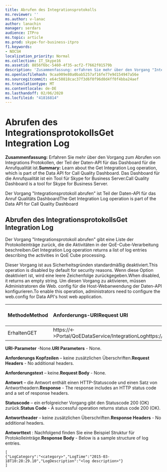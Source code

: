 ```yaml
---
title: Abrufen des Integrationsprotokolls
ms.reviewer: ''
ms.author: v-lanac
author: lanachin
manager: serdars
audience: ITPro
ms.topic: article
ms.prod: skype-for-business-itpro
f1.keywords:
- NOCSH
localization_priority: Normal
ms.collection: IT_Skype16
ms.assetid: 8856f6bc-5460-4f35-acf2-f7662f01579b
description: 'Zusammenfassung: erfahren Sie mehr über den Vorgang "Integrationsprotokoll abrufen", der Teil der Daten-API für das Dashboard für die Anrufqualität ist. Das Dashboard für die Anrufqualität ist ein Tool für Skype for Business Server.'
ms.openlocfilehash: 9caa909e80a0bab5257af16fe77e9d154947a56e
ms.sourcegitcommit: e64c50818cac37f3d6f0f96d0d4ff0f4bba24aef
ms.translationtype: MT
ms.contentlocale: de-DE
ms.lasthandoff: 02/06/2020
ms.locfileid: "41816814"
---
```

# <a name="get-integration-log"></a><span data-ttu-id="c47f9-104">Abrufen des Integrationsprotokolls</span><span class="sxs-lookup"><span data-stu-id="c47f9-104">Get Integration Log</span></span>
 
<span data-ttu-id="c47f9-105">**Zusammenfassung:** Erfahren Sie mehr über den Vorgang zum Abrufen von Integrations Protokollen, der Teil der Daten-API für das Dashboard für die Anrufqualität ist.</span><span class="sxs-lookup"><span data-stu-id="c47f9-105">**Summary:** Learn about the Get Integration Log operation, which is part of the Data API for Call Quality Dashboard.</span></span> <span data-ttu-id="c47f9-106">Das Dashboard für die Anrufqualität ist ein Tool für Skype for Business Server.</span><span class="sxs-lookup"><span data-stu-id="c47f9-106">Call Quality Dashboard is a tool for Skype for Business Server.</span></span>
  
<span data-ttu-id="c47f9-107">Der Vorgang "Integrationsprotokoll abrufen" ist Teil der Daten-API für das Anruf Qualitäts Dashboard</span><span class="sxs-lookup"><span data-stu-id="c47f9-107">The Get Integration Log operation is part of the Data API for Call Quality Dashboard</span></span>
  
## <a name="get-integration-log"></a><span data-ttu-id="c47f9-108">Abrufen des Integrationsprotokolls</span><span class="sxs-lookup"><span data-stu-id="c47f9-108">Get Integration Log</span></span>

<span data-ttu-id="c47f9-109">Der Vorgang "Integrationsprotokoll abrufen" gibt eine Liste der Protokolleinträge zurück, die die Aktivitäten in der QoE-Cube-Verarbeitung beschreiben.</span><span class="sxs-lookup"><span data-stu-id="c47f9-109">Get Integration Log operation returns a list of log entries describing the activities in QoE Cube processing.</span></span>
  
<span data-ttu-id="c47f9-110">Dieser Vorgang ist aus Sicherheitsgründen standardmäßig deaktiviert.</span><span class="sxs-lookup"><span data-stu-id="c47f9-110">This operation is disabled by default for security reasons.</span></span> <span data-ttu-id="c47f9-111">Wenn diese Option deaktiviert ist, wird eine leere Zeichenfolge zurückgegeben.</span><span class="sxs-lookup"><span data-stu-id="c47f9-111">When disabled, it returns an empty string.</span></span> <span data-ttu-id="c47f9-112">Um diesen Vorgang zu aktivieren, müssen Administratoren die Web. config für die Host-Webanwendung der Daten-API konfigurieren.</span><span class="sxs-lookup"><span data-stu-id="c47f9-112">To enable this operation, administrators need to configure the web.config for Data API's host web application.</span></span>
  

|<span data-ttu-id="c47f9-113">Methode</span><span class="sxs-lookup"><span data-stu-id="c47f9-113">Method</span></span>|<span data-ttu-id="c47f9-114">**Anforderungs-URI**</span><span class="sxs-lookup"><span data-stu-id="c47f9-114">**Request URI**</span></span>|<span data-ttu-id="c47f9-115">**HTTP-Version**</span><span class="sxs-lookup"><span data-stu-id="c47f9-115">**HTTP Version**</span></span>|
|:-----|:-----|:-----|
|<span data-ttu-id="c47f9-116">Erhalten</span><span class="sxs-lookup"><span data-stu-id="c47f9-116">GET</span></span>  <br/> |<span data-ttu-id="c47f9-117">https://\<-\>Portal/QoEDataService/IntegrationLog</span><span class="sxs-lookup"><span data-stu-id="c47f9-117">https://\<portal\>/QoEDataService/IntegrationLog</span></span>  <br/> |<span data-ttu-id="c47f9-118">HTTP/1.1</span><span class="sxs-lookup"><span data-stu-id="c47f9-118">HTTP/1.1</span></span>  <br/> |
   
 <span data-ttu-id="c47f9-119">**URI-Parameter** -None.</span><span class="sxs-lookup"><span data-stu-id="c47f9-119">**URI Parameters** - None.</span></span>
  
 <span data-ttu-id="c47f9-120">**Anforderungs Kopfzeilen** – keine zusätzlichen Überschriften.</span><span class="sxs-lookup"><span data-stu-id="c47f9-120">**Request Headers** - No additional headers.</span></span>
  
 <span data-ttu-id="c47f9-121">**Anforderungstext** – keine.</span><span class="sxs-lookup"><span data-stu-id="c47f9-121">**Request Body** - None.</span></span>
  
 <span data-ttu-id="c47f9-122">**Antwort** – die Antwort enthält einen HTTP-Statuscode und einen Satz von Antwortheadern.</span><span class="sxs-lookup"><span data-stu-id="c47f9-122">**Response** - The response includes an HTTP status code and a set of response headers.</span></span>
  
 <span data-ttu-id="c47f9-123">**Statuscode** – ein erfolgreicher Vorgang gibt den Statuscode 200 (OK) zurück.</span><span class="sxs-lookup"><span data-stu-id="c47f9-123">**Status Code** - A successful operation returns status code 200 (OK).</span></span>
  
 <span data-ttu-id="c47f9-124">**Antwortheader** – keine zusätzlichen Überschriften.</span><span class="sxs-lookup"><span data-stu-id="c47f9-124">**Response Headers** - No additional headers.</span></span>
  
 <span data-ttu-id="c47f9-125">**Antworttext** : Nachfolgend finden Sie eine Beispiel Struktur für Protokolleinträge.</span><span class="sxs-lookup"><span data-stu-id="c47f9-125">**Response Body** - Below is a sample structure of log entries.</span></span>
  
```
[
{"LogCategory":"<category>","LogTime":"2015-03-18T10:28:29.10","LogDescription":"<log description>"}
]
```


